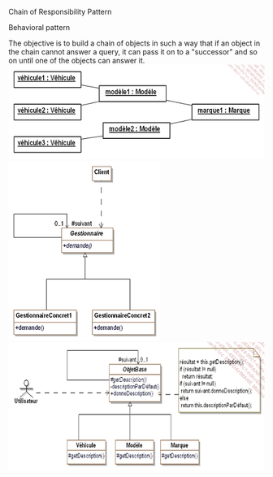 Chain of Responsibility Pattern

Behavioral pattern

The objective is to build a chain of objects in such a way that if an object in the chain cannot answer a query, it can pass it on to a "successor" and so on until one of the objects can answer it.![](../images/chainOfResponsability.png)![](../images/chainOfResponsability_generique.png)![](../images/chainOfResponsability_2.png)
